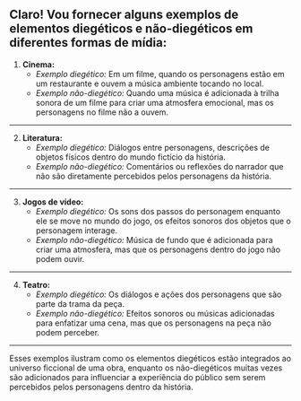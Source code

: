 Claro! Vou fornecer alguns exemplos de elementos diegéticos e não-diegéticos em diferentes formas de mídia:
---
1. **Cinema:**
   - *Exemplo diegético:* Em um filme, quando os personagens estão em um restaurante e ouvem a música ambiente tocando no local.
   - *Exemplo não-diegético:* Quando uma música é adicionada à trilha sonora de um filme para criar uma atmosfera emocional, mas os personagens no filme não a ouvem.
---
2. **Literatura:**
   - *Exemplo diegético:* Diálogos entre personagens, descrições de objetos físicos dentro do mundo fictício da história.
   - *Exemplo não-diegético:* Comentários ou reflexões do narrador que não são diretamente percebidos pelos personagens da história.
---
3. **Jogos de vídeo:**
   - *Exemplo diegético:* Os sons dos passos do personagem enquanto ele se move no mundo do jogo, os efeitos sonoros dos objetos que o personagem interage.
   - *Exemplo não-diegético:* Música de fundo que é adicionada para criar uma atmosfera, mas que os personagens dentro do jogo não podem ouvir.
---
4. **Teatro:**
   - *Exemplo diegético:* Os diálogos e ações dos personagens que são parte da trama da peça.
   - *Exemplo não-diegético:* Efeitos sonoros ou músicas adicionadas para enfatizar uma cena, mas que os personagens na peça não podem perceber.
---
Esses exemplos ilustram como os elementos diegéticos estão integrados ao universo ficcional de uma obra, enquanto os não-diegéticos muitas vezes são adicionados para influenciar a experiência do público sem serem percebidos pelos personagens dentro da história.
